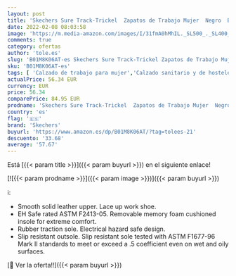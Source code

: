 ```yaml
---
layout: post
title: 'Skechers Sure Track-Trickel  Zapatos de Trabajo Mujer  Negro  Blk Black Leather   39 EU'
date: 2022-02-08 08:03:58
image: 'https://m.media-amazon.com/images/I/31fmA0hMhIL._SL500_._SL400_.jpg'
comments: true
category: ofertas
author: 'tole.es'
slug: 'B01M8K06AT-es Skechers Sure Track-Trickel Zapatos de Trabajo Mujer Negro...'
sku: 'B01M8K06AT-es'
tags: [ 'Calzado de trabajo para mujer','Calzado sanitario y de hostelería para mujer','Zapatos','Zapatos para mujer','Zapatos sanitarios y de hostelería para mujer','Zapatos y complementos','skechers','zapatos', ]
actualPrice: 56.34 EUR
currency: EUR
price: 56.34
comparePrice: 84.95 EUR
prodname: 'Skechers Sure Track-Trickel  Zapatos de Trabajo Mujer  Negro  Blk Black Leather   39 EU'
country: 'es'
flag: '🇪🇸'
brand: 'Skechers'
buyurl: 'https://www.amazon.es/dp/B01M8K06AT/?tag=tolees-21'
descuento: '33.68'
average: '57.67'
---
```


Está [{{< param title >}}]({{< param buyurl >}}) en el siguiente enlace!

[![{{< param prodname >}}]({{< param image >}})]({{< param buyurl >}})

ℹ️:

- Smooth solid leather upper. Lace up work shoe.
- EH Safe rated ASTM F2413-05. Removable memory foam cushioned insole for extreme comfort.
- Rubber traction sole. Electrical hazard safe design.
- Slip resistant outsole. Slip resistant sole tested with ASTM F1677-96 Mark II standards to meet or exceed a .5 coefficient even on wet and oily surfaces.

[🛒 Ver la oferta!!]({{< param buyurl >}})
